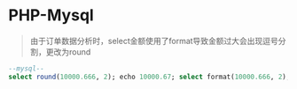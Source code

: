 # PHP-Mysql

> 由于订单数据分析时，select金额使用了format导致金额过大会出现逗号分割，更改为round

```sql
--mysql--
select round(10000.666, 2); echo 10000.67; select format(10000.666, 2); echo 10,000.67;
```
	